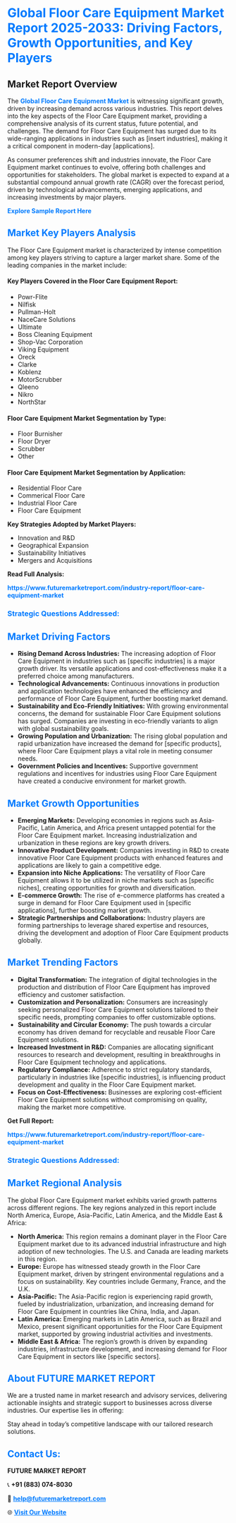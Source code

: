 <h1 style="color: #007BFF;">Global Floor Care Equipment Market Report 2025-2033: Driving Factors, Growth Opportunities, and Key Players</h1>

<section id="overview">
<h2>Market Report Overview</h2>
<p>The <a href="https://www.futuremarketreport.com/industry-report/floor-care-equipment-market" style="color: #007BFF; text-decoration: none;"><strong>Global Floor Care Equipment Market</strong></a> is witnessing significant growth, driven by increasing demand across various industries. This report delves into the key aspects of the Floor Care Equipment market, providing a comprehensive analysis of its current status, future potential, and challenges. The demand for Floor Care Equipment has surged due to its wide-ranging applications in industries such as [insert industries], making it a critical component in modern-day [applications].</p>
<p>As consumer preferences shift and industries innovate, the Floor Care Equipment market continues to evolve, offering both challenges and opportunities for stakeholders. The global market is expected to expand at a substantial compound annual growth rate (CAGR) over the forecast period, driven by technological advancements, emerging applications, and increasing investments by major players.</p>
</section>

<section id="overview">
<p><a href="https://www.futuremarketreport.com/request-sample/reportId=112594" style="color: #007BFF; text-decoration: none;"><strong>Explore Sample Report Here</strong></a></p>
</section>

<section id="key-players">
<h2 style="color: #007BFF;">Market Key Players Analysis</h2>
<p>The Floor Care Equipment market is characterized by intense competition among key players striving to capture a larger market share. Some of the leading companies in the market include:</p>
<h4>Key Players Covered in the Floor Care Equipment Report:</h4>
<ul><li>Powr-Flite</li><li>Nilfisk</li><li>Pullman-Holt</li><li>NaceCare Solutions</li><li>Ultimate</li><li>Boss Cleaning Equipment</li><li>Shop-Vac Corporation</li><li>Viking Equipment</li><li>Oreck</li><li>Clarke</li><li>Koblenz</li><li>MotorScrubber</li><li>Qleeno</li><li>Nikro</li><li>NorthStar</li></ul>
<h4>Floor Care Equipment Market Segmentation by Type:</h4>
<ul><li>Floor Burnisher</li><li>Floor Dryer</li><li>Scrubber</li><li>Other</li></ul>

<h4>Floor Care Equipment Market Segmentation by Application:</h4>
<ul><li>Residential Floor Care</li><li>Commerical Floor Care</li><li>Industrial Floor Care</li><li>Floor Care Equipment</li></ul>
<p><strong>Key Strategies Adopted by Market Players:</strong></p>
<ul>
<li>Innovation and R&D</li>
<li>Geographical Expansion</li>
<li>Sustainability Initiatives</li>
<li>Mergers and Acquisitions</li>
</ul>
</section>

<section>
<p><strong>Read Full Analysis: </strong></p><a href="https://www.futuremarketreport.com/industry-report/floor-care-equipment-market" style="color: #007BFF; text-decoration: none;"><strong>https://www.futuremarketreport.com/industry-report/floor-care-equipment-market</strong></a>
<h3 style="color: #007BFF;">Strategic Questions Addressed:</h3>
</section>

<section id="driving-factors">
<h2 style="color: #007BFF;">Market Driving Factors</h2>
<ul>
<li><strong>Rising Demand Across Industries:</strong> The increasing adoption of Floor Care Equipment in industries such as [specific industries] is a major growth driver. Its versatile applications and cost-effectiveness make it a preferred choice among manufacturers.</li>
<li><strong>Technological Advancements:</strong> Continuous innovations in production and application technologies have enhanced the efficiency and performance of Floor Care Equipment, further boosting market demand.</li>
<li><strong>Sustainability and Eco-Friendly Initiatives:</strong> With growing environmental concerns, the demand for sustainable Floor Care Equipment solutions has surged. Companies are investing in eco-friendly variants to align with global sustainability goals.</li>
<li><strong>Growing Population and Urbanization:</strong> The rising global population and rapid urbanization have increased the demand for [specific products], where Floor Care Equipment plays a vital role in meeting consumer needs.</li>
<li><strong>Government Policies and Incentives:</strong> Supportive government regulations and incentives for industries using Floor Care Equipment have created a conducive environment for market growth.</li>
</ul>
</section>

<section id="growth-opportunities">
<h2 style="color: #007BFF;">Market Growth Opportunities</h2>
<ul>
<li><strong>Emerging Markets:</strong> Developing economies in regions such as Asia-Pacific, Latin America, and Africa present untapped potential for the Floor Care Equipment market. Increasing industrialization and urbanization in these regions are key growth drivers.</li>
<li><strong>Innovative Product Development:</strong> Companies investing in R&D to create innovative Floor Care Equipment products with enhanced features and applications are likely to gain a competitive edge.</li>
<li><strong>Expansion into Niche Applications:</strong> The versatility of Floor Care Equipment allows it to be utilized in niche markets such as [specific niches], creating opportunities for growth and diversification.</li>
<li><strong>E-commerce Growth:</strong> The rise of e-commerce platforms has created a surge in demand for Floor Care Equipment used in [specific applications], further boosting market growth.</li>
<li><strong>Strategic Partnerships and Collaborations:</strong> Industry players are forming partnerships to leverage shared expertise and resources, driving the development and adoption of Floor Care Equipment products globally.</li>
</ul>
</section>

<section id="trending-factors">
<h2 style="color: #007BFF;">Market Trending Factors</h2>
<ul>
<li><strong>Digital Transformation:</strong> The integration of digital technologies in the production and distribution of Floor Care Equipment has improved efficiency and customer satisfaction.</li>
<li><strong>Customization and Personalization:</strong> Consumers are increasingly seeking personalized Floor Care Equipment solutions tailored to their specific needs, prompting companies to offer customizable options.</li>
<li><strong>Sustainability and Circular Economy:</strong> The push towards a circular economy has driven demand for recyclable and reusable Floor Care Equipment solutions.</li>
<li><strong>Increased Investment in R&D:</strong> Companies are allocating significant resources to research and development, resulting in breakthroughs in Floor Care Equipment technology and applications.</li>
<li><strong>Regulatory Compliance:</strong> Adherence to strict regulatory standards, particularly in industries like [specific industries], is influencing product development and quality in the Floor Care Equipment market.</li>
<li><strong>Focus on Cost-Effectiveness:</strong> Businesses are exploring cost-efficient Floor Care Equipment solutions without compromising on quality, making the market more competitive.</li>
</ul>
</section>

<section>
<p><strong>Get Full Report: </strong></p><a href="https://www.futuremarketreport.com/industry-report/floor-care-equipment-market" style="color: #007BFF; text-decoration: none;"><strong>https://www.futuremarketreport.com/industry-report/floor-care-equipment-market</strong></a>
<h3 style="color: #007BFF;">Strategic Questions Addressed:</h3>
</section>


<section id="regional-analysis">
<h2 style="color: #007BFF;">Market Regional Analysis</h2>
<p>The global Floor Care Equipment market exhibits varied growth patterns across different regions. The key regions analyzed in this report include North America, Europe, Asia-Pacific, Latin America, and the Middle East & Africa:</p>
<ul>
<li><strong>North America:</strong> This region remains a dominant player in the Floor Care Equipment market due to its advanced industrial infrastructure and high adoption of new technologies. The U.S. and Canada are leading markets in this region.</li>
<li><strong>Europe:</strong> Europe has witnessed steady growth in the Floor Care Equipment market, driven by stringent environmental regulations and a focus on sustainability. Key countries include Germany, France, and the U.K.</li>
<li><strong>Asia-Pacific:</strong> The Asia-Pacific region is experiencing rapid growth, fueled by industrialization, urbanization, and increasing demand for Floor Care Equipment in countries like China, India, and Japan.</li>
<li><strong>Latin America:</strong> Emerging markets in Latin America, such as Brazil and Mexico, present significant opportunities for the Floor Care Equipment market, supported by growing industrial activities and investments.</li>
<li><strong>Middle East & Africa:</strong> The region’s growth is driven by expanding industries, infrastructure development, and increasing demand for Floor Care Equipment in sectors like [specific sectors].</li>
</ul>
</section>

<footer>
<h2 style="color: #007BFF;">About FUTURE MARKET REPORT</h2>
<p>We are a trusted name in market research and advisory services, delivering actionable insights and strategic support to businesses across diverse industries. Our expertise lies in offering:</p>

<p>Stay ahead in today’s competitive landscape with our tailored research solutions.</p>

<h2 style="color: #007BFF;">Contact Us:</h2>
<p><strong>FUTURE MARKET REPORT</strong></p>
<p>📞 <strong>+91 (883) 074-8030</strong></p>
<p>📧 <strong><a href="mailto:help@futuremarketreport.com" style="color: #007BFF;">help@futuremarketreport.com</a></strong></p>
<p>🌐 <strong><a href="https://www.futuremarketreport.com/" style="color: #007BFF;">Visit Our Website</a></strong></p>
</footer>